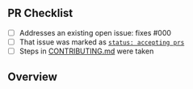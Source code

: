 <!-- 👋 Hi, thanks for sending a PR to ts-function-inliner! ⚡
Please fill out all fields below and make sure each item is true and [x] checked.
Otherwise we may not be able to review your PR. -->

## PR Checklist

- [ ] Addresses an existing open issue: fixes #000
- [ ] That issue was marked as [`status: accepting prs`](https://github.com/JoshuaKGoldberg/ts-function-inliner/issues?q=is%3Aopen+is%3Aissue+label%3A%22status%3A+accepting+prs%22)
- [ ] Steps in [CONTRIBUTING.md](https://github.com/JoshuaKGoldberg/ts-function-inliner/blob/main/.github/CONTRIBUTING.md) were taken

## Overview

<!-- Description of what is changed and how the code change does that. -->
